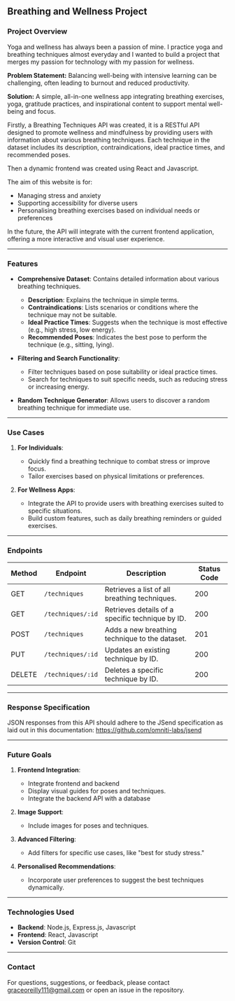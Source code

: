 ## Breathing and Wellness Project

### **Project Overview**
Yoga and wellness has always been a passion of mine. I practice yoga and breathing techniques almost everyday and I wanted to build a project that merges my passion for technology with my passion for wellness.

**Problem Statement:** Balancing well-being with intensive learning can be challenging, often leading to burnout and reduced productivity.

**Solution:** A simple, all-in-one wellness app integrating breathing exercises, yoga, gratitude practices, and inspirational content to support mental well-being and focus.

Firstly, a Breathing Techniques API was created, it is a RESTful API designed to promote wellness and mindfulness by providing users with information about various breathing techniques. Each technique in the dataset includes its description, contraindications, ideal practice times, and recommended poses.

Then a dynamic frontend was created using React and Javascript.

The aim of this website is for:
- Managing stress and anxiety
- Supporting accessibility for diverse users
- Personalising breathing exercises based on individual needs or preferences

In the future, the API will integrate with the current frontend application, offering a more interactive and visual user experience.


---

### **Features**
- **Comprehensive Dataset**: Contains detailed information about various breathing techniques.
  - **Description**: Explains the technique in simple terms.
  - **Contraindications**: Lists scenarios or conditions where the technique may not be suitable.
  - **Ideal Practice Times**: Suggests when the technique is most effective (e.g., high stress, low energy).
  - **Recommended Poses**: Indicates the best pose to perform the technique (e.g., sitting, lying).

- **Filtering and Search Functionality**: 
  - Filter techniques based on pose suitability or ideal practice times.
  - Search for techniques to suit specific needs, such as reducing stress or increasing energy.

- **Random Technique Generator**: Allows users to discover a random breathing technique for immediate use.

---

### **Use Cases**
1. **For Individuals**:
   - Quickly find a breathing technique to combat stress or improve focus.
   - Tailor exercises based on physical limitations or preferences.

2. **For Wellness Apps**:
   - Integrate the API to provide users with breathing exercises suited to specific situations.
   - Build custom features, such as daily breathing reminders or guided exercises.

---

### **Endpoints**
| Method | Endpoint                 | Description                                              | Status Code |
|--------|--------------------------|----------------------------------------------------------|-------------|
| GET    | `/techniques`            | Retrieves a list of all breathing techniques.            | 200         |
| GET    | `/techniques/:id`        | Retrieves details of a specific technique by ID.         | 200         |
| POST   | `/techniques`            | Adds a new breathing technique to the dataset.           | 201         |
| PUT    | `/techniques/:id`        | Updates an existing technique by ID.                     | 200         |
| DELETE | `/techniques/:id`        | Deletes a specific technique by ID.                      | 200         |

---

### **Response Specification**
JSON responses from this API should adhere to the JSend specification as laid out in this documentation: https://github.com/omniti-labs/jsend

---

### **Future Goals**
1. **Frontend Integration**:
   - Integrate frontend and backend
   - Display visual guides for poses and techniques.
   - Integrate the backend API with a database

2. **Image Support**:
   - Include images for poses and techniques.

3. **Advanced Filtering**:
   - Add filters for specific use cases, like "best for study stress."

4. **Personalised Recommendations**:
   - Incorporate user preferences to suggest the best techniques dynamically.

---

### **Technologies Used**
- **Backend**: Node.js, Express.js, Javascript
- **Frontend**: React, Javascript
- **Version Control**: Git

---

### **Contact**
For questions, suggestions, or feedback, please contact graceoreilly111@gmail.com or open an issue in the repository.
